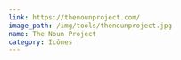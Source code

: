 ```yaml
---
link: https://thenounproject.com/
image_path: /img/tools/thenounproject.jpg
name: The Noun Project
category: Icônes
---
```

